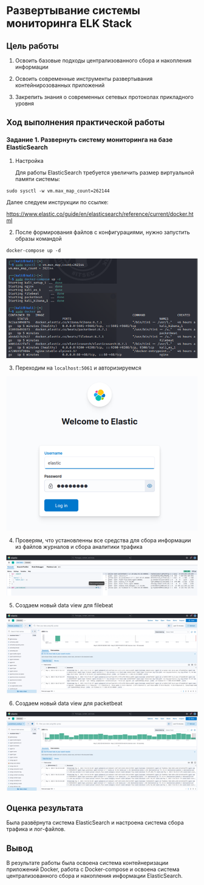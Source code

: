 # Развертывание системы мониторинга ELK Stack

## Цель работы

1. Освоить базовые подходы централизованного сбора и накопления информации

2. Освоить современные инструменты развертывания контейнирозованных приложений

3. Закрепить знания о современных сетевых протоколах прикладного уровня

## Ход выполнения практической работы

### Задание 1. Развернуть систему мониторинга на базе ElasticSearch

1. Настройка

    Для работы ElasticSearch требуется увеличить размер виртуальной памяти системы:

```()
sudo sysctl -w vm.max_map_count=262144
```

Далее следуем инструкции по ссылке:

https://www.elastic.co/guide/en/elasticsearch/reference/current/docker.html

2. После формирования файлов с конфигурациями, нужно запустить образы командой

```()
docker-compose up -d
```

![](img1.png)

3. Переходим на `localhost:5061` и авторизируемся

![](img2.png)

4. Проверям, что установленны все средства для сбора информации из файлов журналов и сбора аналитики трафика

![](img3.png)

5. Создаем новый data view для filebeat

![](img4.png)

6. Создаем новый data view для packetbeat

![](img5.png)

## Оценка результата

Была развёрнута система ElasticSearch и настроена система сбора трафика и лог-файлов.

## Вывод

В результате работы была освоена система контейнеризации приложений Docker, работа с Docker-compose и освоена система централизованного сбора и накопления информации ElasticSearch.
